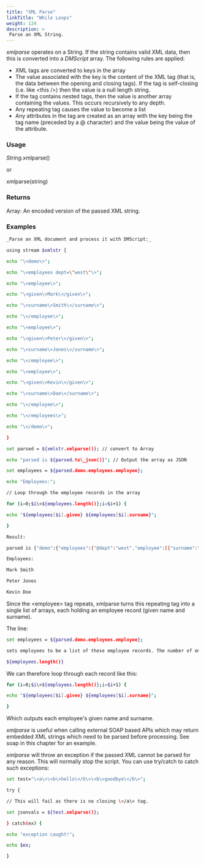 ```yaml
---
title: "XML Parse"
linkTitle: "While Loops"
weight: 124
description: >
 Parse an XML String. 
---
```


_xmlparse_ operates on a String. If the string contains valid XML data, then this is converted into a _DMScript_ array. The following rules are applied:

- XML tags are converted to keys in the array
- The value associated with the key is the content of the XML tag (that is, the data between the opening and closing tags). If the tag is self-closing (i.e. like \<this /\>) then the value is a null length string.
- If the tag contains nested tags, then the value is another array containing the values. This occurs recursively to any depth.
- Any repeating tag causes the value to become a list
- Any attributes in the tag are created as an array with the key being the tag name (preceded by a @ character) and the value being the value of the attribute.

### Usage

_String_.xmlparse()

or

xmlparse(string)

### Returns

Array: An encoded version of the passed XML string.

### Examples

```bash
_Parse an XML document and process it with DMScript:_

using stream $xmlstr {

echo "\<demo\>";

echo "\<employees dept=\"west\"\>";

echo "\<employee\>";

echo "\<given\>Mark\</given\>";

echo "\<surname\>Smith\</surname\>";

echo "\</employee\>";

echo "\<employee\>";

echo "\<given\>Peter\</given\>";

echo "\<surname\>Jones\</surname\>";

echo "\</employee\>";

echo "\<employee\>";

echo "\<given\>Kevin\</given\>";

echo "\<surname\>Doe\</surname\>";

echo "\</employee\>";

echo "\</employees\>";

echo "\</demo\>";

}

set parsed = ${xmlstr.xmlparse()}; // convert to Array

echo "parsed is ${parsed.to\_json()}"; // Output the array as JSON

set employees = ${parsed.demo.employees.employee};

echo "Employees:";

// Loop through the employee records in the array

for (i=0;$i\<${employees.length()};i=$i+1) {

echo "${employees[$i].given} ${employees[$i].surname}";

}

Result:

parsed is {"demo":{"employees":{"@dept":"west","employee":[{"surname":"Smith","given":"Mark"},{"surname":"Jones","given":"Peter"},{"surname":"Doe","given":"Kevin"}]}}}

Employees:

Mark Smith

Peter Jones

Kevin Doe
```

Since the \<employee\> tag repeats, xmlparse turns this repeating tag into a single list of arrays, each holding an employee record (given name and surname).

The line:

```bash
set employees = ${parsed.demo.employees.employee};

sets employees to be a list of these employee records. The number of employee records is given by:

${employees.length()}
```

We can therefore loop through each record like this:

```bash
for (i=0;$i\<${employees.length()};i=$i+1) {

echo "${employees[$i].given} ${employees[$i].surname}";

}
```

Which outputs each employee's given name and surname.

_xmlparse_ is useful when calling external SOAP based APIs which may return embedded XML strings which need to be parsed before processing. See soap in this chapter for an example.

_xmlparse_ will throw an exception if the passed XML cannot be parsed for any reason. This will normally stop the script. You can use try/catch to catch such exceptions:

```bash
set test="\<a\>\<b\>hello\</b\>\<b\>goodbye\</b\>";

try {

// This will fail as there is no closing \</a\> tag.

set jsonvals = ${test.xmlparse()};

} catch(ex) {

echo "exception caught!";

echo $ex;

}
```
